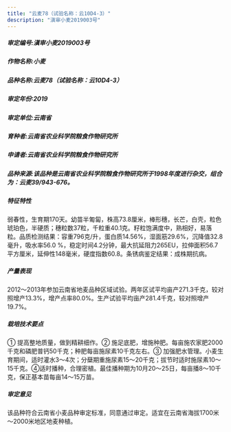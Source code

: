 ```yaml
---
title: "云麦78（试验名称：云10D4-3）"
description: "滇审小麦2019003号"
---
```

##### 审定编号:滇审小麦2019003号

##### 作物名称:小麦

##### 品种名称:云麦78（试验名称：云10D4-3）

##### 审定年份:2019

##### 审定单位:云南省

##### 育种者:云南省农业科学院粮食作物研究所

##### 申请者:云南省农业科学院粮食作物研究所

##### 品种来源:该品种是云南省农业科学院粮食作物研究所于1998年度进行杂交，组合为：云麦39/943-676。

##### 特征特性
弱春性，生育期170天。幼苗半匍匐，株高73.8厘米，棒形穗，长芒，白壳，粒色琥珀色，半硬质；穗粒数37粒，千粒重40.1克。籽粒饱满度中，熟相好，易落粒。品质检测结果：容重796克/升，蛋白质14.56%，湿面筋29.6%，沉降值32.8毫升，吸水率56.0 %，稳定时间4.2分钟，最大抗延阻力265EU，拉伸面积56.7平方厘米，延伸性148毫米，硬度指数60.8。条锈病鉴定结果：成株期抗病。

##### 产量表现
2012～2013年参加云南省地麦品种区域试验。两年区试平均亩产271.3千克，较对照增产13.3%，增产点率80.0%。生产试验平均亩产281.4千克，较对照增产19.7%。

##### 栽培技术要点
① 提高整地质量，做到精耕细作。② 施足底肥，增施种肥。每亩施农家肥2000千克和磷肥普钙50千克；种肥每亩施尿素10千克左右。③ 加强肥水管理。小麦生育期间，适时灌水3～4次；分蘖期重施尿素15～20千克；拔节时适时施尿素10～15千克。④适时播种，合理密植。最佳播种期为10月20～25日，每亩播8～10千克，保正基本苗每亩14～15万苗。

##### 审定意见
该品种符合云南省小麦品种审定标准，同意通过审定。适宜在云南省海拔1700米～2000米地区地麦种植。

